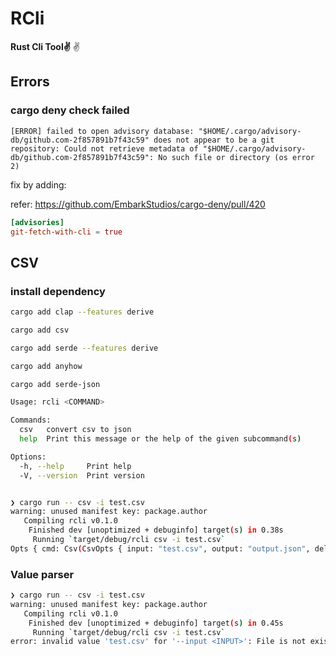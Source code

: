 # RCli

**Rust Cli Tool✌️** ✌️

## Errors

### cargo deny check failed

```
[ERROR] failed to open advisory database: "$HOME/.cargo/advisory-db/github.com-2f857891b7f43c59" does not appear to be a git repository: Could not retrieve metadata of "$HOME/.cargo/advisory-db/github.com-2f857891b7f43c59": No such file or directory (os error 2)
```

fix by adding:

refer: https://github.com/EmbarkStudios/cargo-deny/pull/420

```toml
[advisories]
git-fetch-with-cli = true
```

## CSV

### install dependency

```sh
cargo add clap --features derive

cargo add csv

cargo add serde --features derive

cargo add anyhow

cargo add serde-json
```

```sh
Usage: rcli <COMMAND>

Commands:
  csv   convert csv to json
  help  Print this message or the help of the given subcommand(s)

Options:
  -h, --help     Print help
  -V, --version  Print version


❯ cargo run -- csv -i test.csv
warning: unused manifest key: package.author
   Compiling rcli v0.1.0
    Finished dev [unoptimized + debuginfo] target(s) in 0.38s
     Running `target/debug/rcli csv -i test.csv`
Opts { cmd: Csv(CsvOpts { input: "test.csv", output: "output.json", delimiter: ',', header: true }) }
```

### Value parser

```sh
❯ cargo run -- csv -i test.csv
warning: unused manifest key: package.author
   Compiling rcli v0.1.0
    Finished dev [unoptimized + debuginfo] target(s) in 0.45s
     Running `target/debug/rcli csv -i test.csv`
error: invalid value 'test.csv' for '--input <INPUT>': File is not exists
```
